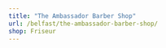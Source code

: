 ```yaml
---
title: "The Ambassador Barber Shop"
url: /belfast/the-ambassador-barber-shop/
shop: Friseur
---
```

